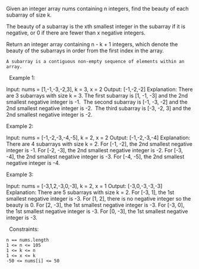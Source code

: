 Given an integer array nums containing n integers, find the beauty of each subarray of size k.

The beauty of a subarray is the xth smallest integer in the subarray if it is negative, or 0 if there are fewer than x negative integers.

Return an integer array containing n - k + 1 integers, which denote the beauty of the subarrays in order from the first index in the array.


	
	A subarray is a contiguous non-empty sequence of elements within an array.
	


 
Example 1:

Input: nums = [1,-1,-3,-2,3], k = 3, x = 2
Output: [-1,-2,-2]
Explanation: There are 3 subarrays with size k = 3. 
The first subarray is [1, -1, -3] and the 2nd smallest negative integer is -1. 
The second subarray is [-1, -3, -2] and the 2nd smallest negative integer is -2. 
The third subarray is [-3, -2, 3] and the 2nd smallest negative integer is -2.

Example 2:

Input: nums = [-1,-2,-3,-4,-5], k = 2, x = 2
Output: [-1,-2,-3,-4]
Explanation: There are 4 subarrays with size k = 2.
For [-1, -2], the 2nd smallest negative integer is -1.
For [-2, -3], the 2nd smallest negative integer is -2.
For [-3, -4], the 2nd smallest negative integer is -3.
For [-4, -5], the 2nd smallest negative integer is -4. 

Example 3:

Input: nums = [-3,1,2,-3,0,-3], k = 2, x = 1
Output: [-3,0,-3,-3,-3]
Explanation: There are 5 subarrays with size k = 2.
For [-3, 1], the 1st smallest negative integer is -3.
For [1, 2], there is no negative integer so the beauty is 0.
For [2, -3], the 1st smallest negative integer is -3.
For [-3, 0], the 1st smallest negative integer is -3.
For [0, -3], the 1st smallest negative integer is -3.

 
Constraints:


	n == nums.length 
	1 <= n <= 105
	1 <= k <= n
	1 <= x <= k 
	-50 <= nums[i] <= 50 

